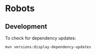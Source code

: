 # Robots

## Development

To check for dependency updates:

    mvn versions:display-dependency-updates
